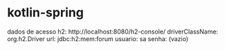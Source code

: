 # kotlin-spring
dados de acesso h2:
http://localhost:8080/h2-console/
driverClassName: org.h2.Driver
url: jdbc:h2:mem:forum
usuario: sa
senha: (vazio)